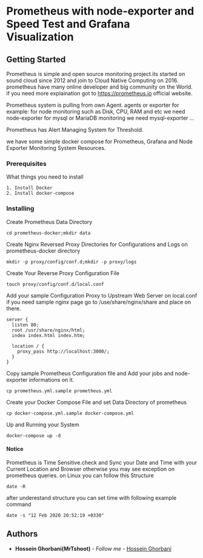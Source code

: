 # Prometheus with node-exporter and Speed Test and  Grafana Visualization

## Getting Started

Prometheus is simple and open source monitoring project.its started on sound cloud since 2012 and join to Cloud Native Computing on 2016.
prometheus have many online developer and big community on the World.
if you need more explaination got to https://prometheus.io official website.

Prometheus system is pulling from own Agent.
agents or exporter
for example:
for node monitoring such as Disk, CPU, RAM and etc we need node-exporter 
for mysql or MariaDB monitoring we need mysql-exporter
...

Prometheus has Alert Managing System for Threshold.

we have some simple docker compose for Prometheus, Grafana and Node Exporter Monitoring System Resources.

### Prerequisites
What things you need to install

```
1. Install Docker
2. Install docker-compose
```

### Installing

Create Prometheus Data Directory

```
cd prometheus-docker;mkdir data
```

Create Nginx Reversed Proxy Directories for Configurations and Logs on prometheus-docker directory

```
mkdir -p proxy/config/conf.d;mkdir -p proxy/logs
```

Create Your Reverse Proxy Configuration File

```
touch proxy/config/conf.d/local.conf
```

Add your sample Configuration Proxy to Upstream Web Server on local.conf
if you need sample nginx page go to /use/share/nginx/share and place on there.

```
server {
  listen 80;
  root /usr/share/nginx/html;
  index index.html index.htm;

  location / {
    proxy_pass http://localhost:3000/;
  }
}
```

Copy sample Prometheus Configuration file and Add your jobs and node-exporter informations on it.

```
cp prometheus.yml.sample prometheus.yml
```

Create your Docker Compose File and set Data Directory of prometheus


```
cp docker-compose.yml.sample docker-compose.yml
```

Up and Running your System

```
docker-compose up -d
```

#### Notice

Prometheus is Time Sensitive.check and Sync your Date and Time with your Current Location and Browser otherwise you may see exception on prometheus queries.
on Linux you can follow this Structure

```
date -R
```

after underestand structure you can set time with following example command

```
date -s "12 Feb 2020 20:52:19 +0330"
```

## Authors

* **Hossein Ghorbani(MrTshoot)** - *Follow me* - [Hossein Ghorbani](https://github.com/mrtshoot)





